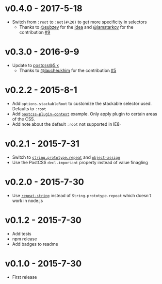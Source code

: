 # v0.4.0 - 2017-5-18

 - Switch from `:root` to `:not(#\20)` to get more specificity in selectors
   - Thanks to [@subzey](https://github.com/subzey) for the [idea](https://twitter.com/subzey/status/829050478721896448) and [@iamstarkov](https://github.com/iamstarkov) for the contribution [#9](https://github.com/MadLittleMods/postcss-increase-specificity/pull/9)

# v0.3.0 - 2016-9-9

 - Update to postcss@5.x
    - Thanks to [@laucheukhim](https://github.com/laucheukhim) for the contribution [#5](https://github.com/MadLittleMods/postcss-increase-specificity/pull/5)


# v0.2.2 - 2015-8-1

 - Add `options.stackableRoot` to customize the stackable selector used. Defaults to `:root`
 - Add [`postcss-plugin-context`](https://github.com/postcss/postcss-plugin-context) example. Only apply plugin to certain areas of the CSS.
 - Add note about the default `:root` not supported in IE8-


# v0.2.1 - 2015-7-31

 - Switch to [`string.prototype.repeat`](https://www.npmjs.com/package/string.prototype.repeat) and [`object-assign`](https://www.npmjs.com/package/object-assign)
 - Use the PostCSS `decl.important` property instead of value finagling


# v0.2.0 - 2015-7-30

 - Use [`repeat-string`](https://www.npmjs.com/package/repeat-string) instead of `String.prototype.repeat` which doesn't work in node.js


# v0.1.2 - 2015-7-30

 - Add tests
 - npm release
 - Add badges to readme


# v0.1.0 - 2015-7-30

 - First release
